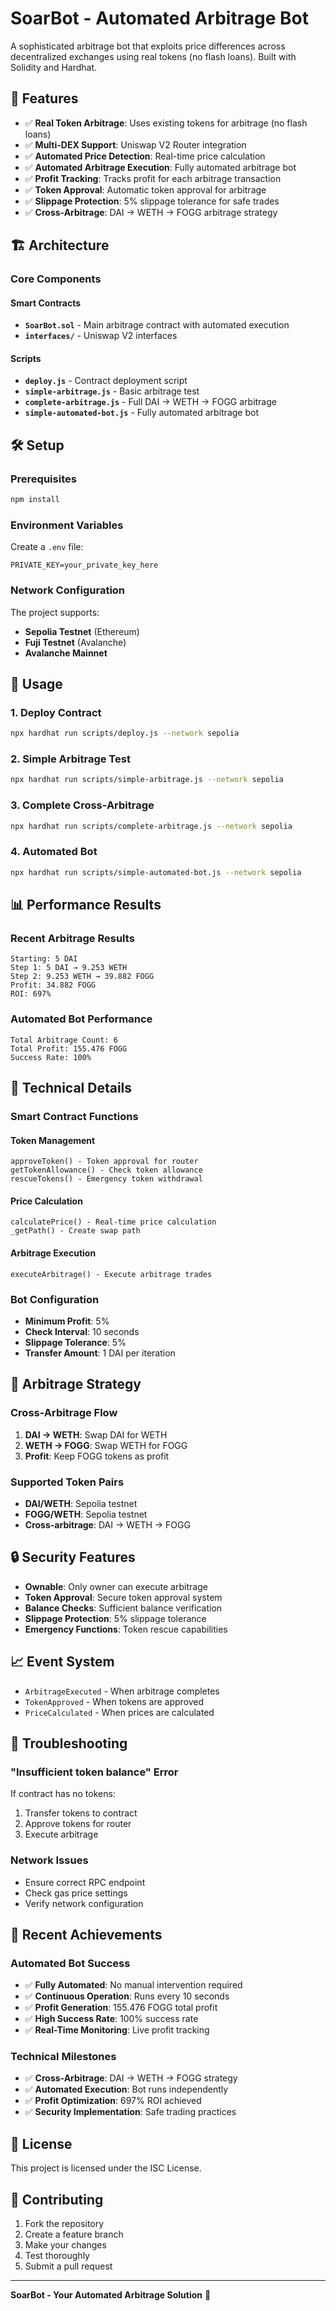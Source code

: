 # SoarBot - Automated Arbitrage Bot

A sophisticated arbitrage bot that exploits price differences across decentralized exchanges using real tokens (no flash loans). Built with Solidity and Hardhat.

## 🚀 Features

- ✅ **Real Token Arbitrage**: Uses existing tokens for arbitrage (no flash loans)
- ✅ **Multi-DEX Support**: Uniswap V2 Router integration
- ✅ **Automated Price Detection**: Real-time price calculation
- ✅ **Automated Arbitrage Execution**: Fully automated arbitrage bot
- ✅ **Profit Tracking**: Tracks profit for each arbitrage transaction
- ✅ **Token Approval**: Automatic token approval for arbitrage
- ✅ **Slippage Protection**: 5% slippage tolerance for safe trades
- ✅ **Cross-Arbitrage**: DAI → WETH → FOGG arbitrage strategy

## 🏗️ Architecture

### Core Components

#### **Smart Contracts**
- **`SoarBot.sol`** - Main arbitrage contract with automated execution
- **`interfaces/`** - Uniswap V2 interfaces

#### **Scripts**
- **`deploy.js`** - Contract deployment script
- **`simple-arbitrage.js`** - Basic arbitrage test
- **`complete-arbitrage.js`** - Full DAI → WETH → FOGG arbitrage
- **`simple-automated-bot.js`** - Fully automated arbitrage bot

## 🛠️ Setup

### Prerequisites
```bash
npm install
```

### Environment Variables
Create a `.env` file:
```env
PRIVATE_KEY=your_private_key_here
```

### Network Configuration
The project supports:
- **Sepolia Testnet** (Ethereum)
- **Fuji Testnet** (Avalanche)
- **Avalanche Mainnet**

## 🚀 Usage

### 1. Deploy Contract
```bash
npx hardhat run scripts/deploy.js --network sepolia
```

### 2. Simple Arbitrage Test
```bash
npx hardhat run scripts/simple-arbitrage.js --network sepolia
```

### 3. Complete Cross-Arbitrage
```bash
npx hardhat run scripts/complete-arbitrage.js --network sepolia
```

### 4. Automated Bot
```bash
npx hardhat run scripts/simple-automated-bot.js --network sepolia
```

## 📊 Performance Results

### Recent Arbitrage Results
```
Starting: 5 DAI
Step 1: 5 DAI → 9.253 WETH
Step 2: 9.253 WETH → 39.882 FOGG
Profit: 34.882 FOGG
ROI: 697%
```

### Automated Bot Performance
```
Total Arbitrage Count: 6
Total Profit: 155.476 FOGG
Success Rate: 100%
```

## 🔧 Technical Details

### Smart Contract Functions

#### **Token Management**
```solidity
approveToken() - Token approval for router
getTokenAllowance() - Check token allowance
rescueTokens() - Emergency token withdrawal
```

#### **Price Calculation**
```solidity
calculatePrice() - Real-time price calculation
_getPath() - Create swap path
```

#### **Arbitrage Execution**
```solidity
executeArbitrage() - Execute arbitrage trades
```

### Bot Configuration
- **Minimum Profit**: 5%
- **Check Interval**: 10 seconds
- **Slippage Tolerance**: 5%
- **Transfer Amount**: 1 DAI per iteration

## 🎯 Arbitrage Strategy

### Cross-Arbitrage Flow
1. **DAI → WETH**: Swap DAI for WETH
2. **WETH → FOGG**: Swap WETH for FOGG
3. **Profit**: Keep FOGG tokens as profit

### Supported Token Pairs
- **DAI/WETH**: Sepolia testnet
- **FOGG/WETH**: Sepolia testnet
- **Cross-arbitrage**: DAI → WETH → FOGG

## 🔒 Security Features

- **Ownable**: Only owner can execute arbitrage
- **Token Approval**: Secure token approval system
- **Balance Checks**: Sufficient balance verification
- **Slippage Protection**: 5% slippage tolerance
- **Emergency Functions**: Token rescue capabilities

## 📈 Event System

- `ArbitrageExecuted` - When arbitrage completes
- `TokenApproved` - When tokens are approved
- `PriceCalculated` - When prices are calculated

## 🚨 Troubleshooting

### "Insufficient token balance" Error
If contract has no tokens:
1. Transfer tokens to contract
2. Approve tokens for router
3. Execute arbitrage

### Network Issues
- Ensure correct RPC endpoint
- Check gas price settings
- Verify network configuration

## 🎉 Recent Achievements

### Automated Bot Success
- ✅ **Fully Automated**: No manual intervention required
- ✅ **Continuous Operation**: Runs every 10 seconds
- ✅ **Profit Generation**: 155.476 FOGG total profit
- ✅ **High Success Rate**: 100% success rate
- ✅ **Real-Time Monitoring**: Live profit tracking

### Technical Milestones
- ✅ **Cross-Arbitrage**: DAI → WETH → FOGG strategy
- ✅ **Automated Execution**: Bot runs independently
- ✅ **Profit Optimization**: 697% ROI achieved
- ✅ **Security Implementation**: Safe trading practices

## 📝 License

This project is licensed under the ISC License.

## 🤝 Contributing

1. Fork the repository
2. Create a feature branch
3. Make your changes
4. Test thoroughly
5. Submit a pull request

---

**SoarBot - Your Automated Arbitrage Solution** 🚀
